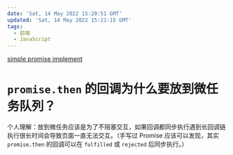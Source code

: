 ```yaml
---
date: 'Sat, 14 May 2022 15:20:51 GMT'
updated: 'Sat, 14 May 2022 15:21:15 GMT'
tags:
  - 前端
  - JavaScript
---
```


[simple promise implement](https://github.com/zjffun/test/tree/master/js-t/promise-t)

# `promise.then` 的回调为什么要放到微任务队列？

个人理解：放到微任务应该是为了不阻塞交互，如果回调都同步执行遇到长回调链执行很长时间会导致页面一直无法交互。（手写过 Promise 应该可以发现，其实 `promise.then` 的回调可以在 `fulfilled` 或 `rejected` 后同步执行。）

